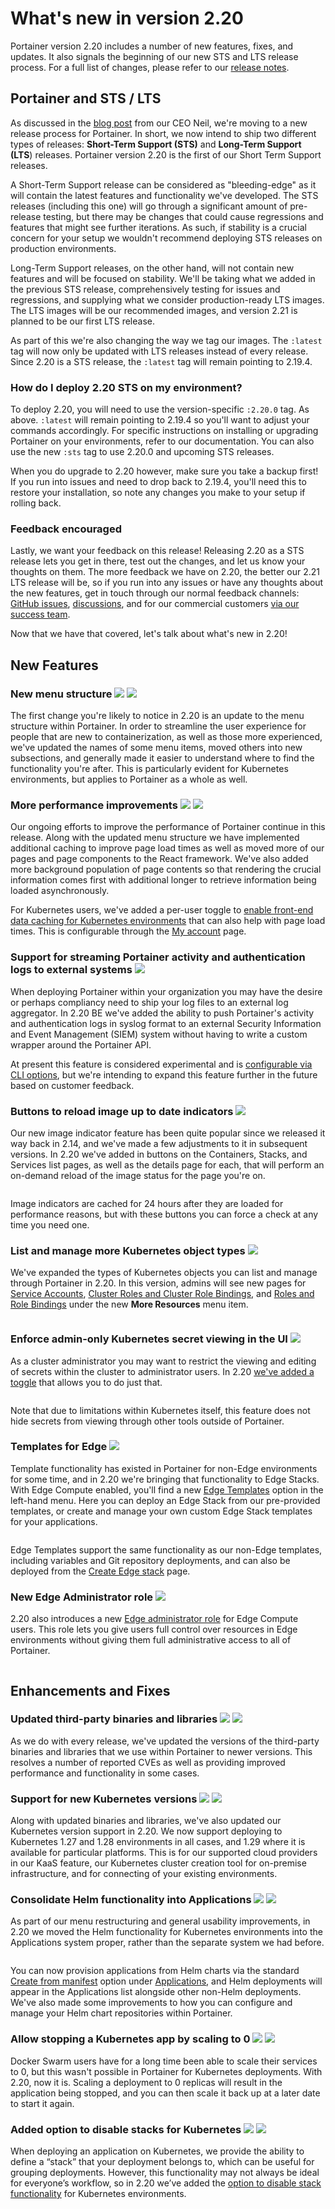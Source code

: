 # What's new in version 2.20

Portainer version 2.20 includes a number of new features, fixes, and updates. It also signals the beginning of our new STS and LTS release process. For a full list of changes, please refer to our [release notes](release-notes.md).

## Portainer and STS / LTS

As discussed in the [blog post](https://www.portainer.io/blog/2024-release-principle) from our CEO Neil, we're moving to a new release process for Portainer. In short, we now intend to ship two different types of releases: **Short-Term Support (STS)** and **Long-Term Support (LTS**) releases. Portainer version 2.20 is the first of our Short Term Support releases.

A Short-Term Support release can be considered as "bleeding-edge" as it will contain the latest features and functionality we've developed. The STS releases (including this one) will go through a significant amount of pre-release testing, but there may be changes that could cause regressions and features that might see further iterations. As such, if stability is a crucial concern for your setup we wouldn't recommend deploying STS releases on production environments.

Long-Term Support releases, on the other hand, will not contain new features and will be focused on stability. We'll be taking what we added in the previous STS release, comprehensively testing for issues and regressions, and supplying what we consider production-ready LTS images. The LTS images will be our recommended images, and version 2.21 is planned to be our first LTS release.

As part of this we're also changing the way we tag our images. The `:latest` tag will now only be updated with LTS releases instead of every release. Since 2.20 is a STS release, the `:latest` tag will remain pointing to 2.19.4.

### How do I deploy 2.20 STS on my environment?

To deploy 2.20, you will need to use the version-specific `:2.20.0` tag. As above. `:latest` will remain pointing to 2.19.4 so you'll want to adjust your commands accordingly. For specific instructions on installing or upgrading Portainer on your environments, refer to our documentation. You can also use the new `:sts` tag to use 2.20.0 and upcoming STS releases.

When you do upgrade to 2.20 however, make sure you take a backup first! If you run into issues and need to drop back to 2.19.4, you'll need this to restore your installation, so note any changes you make to your setup if rolling back.

### Feedback encouraged

Lastly, we want your feedback on this release! Releasing 2.20 as a STS release lets you get in there, test out the changes, and let us know your thoughts on them. The more feedback we have on 2.20, the better our 2.21 LTS release will be, so if you run into any issues or have any thoughts about the new features, get in touch through our normal feedback channels: [GitHub issues](https://github.com/portainer/portainer/issues), [discussions](https://github.com/orgs/portainer/discussions), and for our commercial customers [via our success team](https://www.portainer.io/get-support-for-portainer).

Now that we have that covered, let's talk about what's new in 2.20!

## New Features

### New menu structure ![](.gitbook/assets/button\_be.png) ![](.gitbook/assets/button\_ce.png)

The first change you're likely to notice in 2.20 is an update to the menu structure within Portainer. In order to streamline the user experience for people that are new to containerization, as well as those more experienced, we've updated the names of some menu items, moved others into new subsections, and generally made it easier to understand where to find the functionality you're after. This is particularly evident for Kubernetes environments, but applies to Portainer as a whole as well.

### More performance improvements ![](.gitbook/assets/button\_be.png) ![](.gitbook/assets/button\_ce.png)

Our ongoing efforts to improve the performance of Portainer continue in this release. Along with the updated menu structure we have implemented additional caching to improve page load times as well as moved more of our pages and page components to the React framework. We've also added more background population of page contents so that rendering the crucial information comes first with additional longer to retrieve information being loaded asynchronously.

For Kubernetes users, we've added a per-user toggle to [enable front-end data caching for Kubernetes environments](user/account-settings.md#application-settings) that can also help with page load times. This is configurable through the [My account](user/account-settings.md) page.

### Support for streaming Portainer activity and authentication logs to external systems ![](.gitbook/assets/button\_be.png)

When deploying Portainer within your organization you may have the desire or perhaps compliancy need to ship your log files to an external log aggregator. In 2.20 BE we've added the ability to push Portainer's activity and authentication logs in syslog format to an external Security Information and Event Management (SIEM) system without having to write a custom wrapper around the Portainer API.

At present this feature is considered experimental and is [configurable via CLI options](advanced/siem.md), but we're intending to expand this feature further in the future based on customer feedback.

### Buttons to reload image up to date indicators ![](.gitbook/assets/button\_be.png)

Our new image indicator feature has been quite popular since we released it way back in 2.14, and we've made a few adjustments to it in subsequent versions. In 2.20 we've added in buttons on the Containers, Stacks, and Services list pages, as well as the details page for each, that will perform an on-demand reload of the image status for the page you're on.

<figure><img src=".gitbook/assets/2.20-whatsnew-imageindicatorbutton.png" alt=""><figcaption></figcaption></figure>

Image indicators are cached for 24 hours after they are loaded for performance reasons, but with these buttons you can force a check at any time you need one.

### List and manage more Kubernetes object types ![](.gitbook/assets/button\_be.png)

We've expanded the types of Kubernetes objects you can list and manage through Portainer in 2.20. In this version, admins will see new pages for [Service Accounts](user/kubernetes/more-resources/service-accounts.md), [Cluster Roles and Cluster Role Bindings](user/kubernetes/more-resources/cluster-roles.md), and [Roles and Role Bindings](user/kubernetes/more-resources/namespace-roles.md) under the new **More Resources** menu item.

<figure><img src=".gitbook/assets/2.20-whatsnew-moreresources.png" alt=""><figcaption></figcaption></figure>

### Enforce admin-only Kubernetes secret viewing in the UI ![](.gitbook/assets/button\_be.png)&#x20;

As a cluster administrator you may want to restrict the viewing and editing of secrets within the cluster to administrator users. In 2.20 [we've added a toggle](user/kubernetes/cluster/setup.md#security) that allows you to do just that.

<figure><img src=".gitbook/assets/2.20-whatsnew-adminsecrets.png" alt=""><figcaption></figcaption></figure>

Note that due to limitations within Kubernetes itself, this feature does not hide secrets from viewing through other tools outside of Portainer.

### Templates for Edge ![](.gitbook/assets/button\_be.png)&#x20;

Template functionality has existed in Portainer for non-Edge environments for some time, and in 2.20 we're bringing that functionality to Edge Stacks. With Edge Compute enabled, you'll find a new [Edge Templates](user/edge/templates/) option in the left-hand menu. Here you can deploy an Edge Stack from our pre-provided templates, or create and manage your own custom Edge Stack templates for your applications.

<figure><img src=".gitbook/assets/2.20-whatsnew-edgetemplates.png" alt=""><figcaption></figcaption></figure>

Edge Templates support the same functionality as our non-Edge templates, including variables and Git repository deployments, and can also be deployed from the [Create Edge stack](user/edge/stacks/add.md) page.

### New Edge Administrator role ![](.gitbook/assets/button\_be.png)

2.20 also introduces a new [Edge administrator role](admin/settings/edge.md#edge-compute-access) for Edge Compute users. This role lets you give users full control over resources in Edge environments without giving them full administrative access to all of Portainer.

<figure><img src=".gitbook/assets/2.20-whatsnew-edgeadmin.png" alt=""><figcaption></figcaption></figure>

## Enhancements and Fixes

### Updated third-party binaries and libraries ![](.gitbook/assets/button\_be.png) ![](.gitbook/assets/button\_ce.png)

As we do with every release, we've updated the versions of the third-party binaries and libraries that we use within Portainer to newer versions. This resolves a number of reported CVEs as well as providing improved performance and functionality in some cases.

### Support for new Kubernetes versions ![](.gitbook/assets/button\_be.png) ![](.gitbook/assets/button\_ce.png)

Along with updated binaries and libraries, we've also updated our Kubernetes version support in 2.20. We now support deploying to Kubernetes 1.27 and 1.28 environments in all cases, and 1.29 where it is available for particular platforms. This is for our supported cloud providers in our KaaS feature, our Kubernetes cluster creation tool for on-premise infrastructure, and for connecting of your existing environments.

### Consolidate Helm functionality into Applications ![](.gitbook/assets/button\_be.png) ![](.gitbook/assets/button\_ce.png)

As part of our menu restructuring and general usability improvements, in 2.20 we moved the Helm functionality for Kubernetes environments into the Applications system proper, rather than the separate system we had before.

<figure><img src=".gitbook/assets/2.20-whatsnew-helm.png" alt=""><figcaption></figcaption></figure>

You can now provision applications from Helm charts via the standard [Create from manifest](user/kubernetes/applications/manifest.md) option under [Applications](user/kubernetes/applications/), and Helm deployments will appear in the Applications list alongside other non-Helm deployments. We've also made some improvements to how you can configure and manage your Helm chart repositories within Portainer.

### Allow stopping a Kubernetes app by scaling to 0 ![](.gitbook/assets/button\_be.png) ![](.gitbook/assets/button\_ce.png)

Docker Swarm users have for a long time been able to scale their services to 0, but this wasn't possible in Portainer for Kubernetes deployments. With 2.20, now it is. Scaling a deployment to 0 replicas will result in the application being stopped, and you can then scale it back up at a later date to start it again.

### Added option to disable stacks for Kubernetes ![](.gitbook/assets/button\_be.png) ![](.gitbook/assets/button\_ce.png)

When deploying an application on Kubernetes, we provide the ability to define a “stack” that your deployment belongs to, which can be useful for grouping deployments. However, this functionality may not always be ideal for everyone’s workflow, so in 2.20 we’ve added the [option to disable stack functionality](admin/settings/general.md#kubernetes-settings) for Kubernetes environments.
